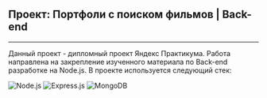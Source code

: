 ## Проект: Портфоли с поиском фильмов | Back-end

---
Данный проект - дипломный проект Яндекс Практикума. Работа направлена на закрепление изученного материала по Back-end разработке на Node.js. В проекте используется следующий стек:

![Node.js](https://img.shields.io/badge/Node.js-43853D?style=for-the-badge&logo=node.js&logoColor=white)
![Express.js](https://img.shields.io/badge/Express.js-404D59?style=for-the-badge)
![MongoDB](https://img.shields.io/badge/MongoDB-4EA94B?style=for-the-badge&logo=mongodb&logoColor=white)
